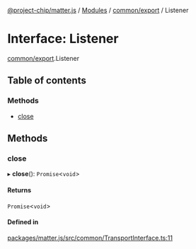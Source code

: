 [@project-chip/matter.js](../README.md) / [Modules](../modules.md) / [common/export](../modules/common_export.md) / Listener

# Interface: Listener

[common/export](../modules/common_export.md).Listener

## Table of contents

### Methods

- [close](common_export.Listener.md#close)

## Methods

### close

▸ **close**(): `Promise`\<`void`\>

#### Returns

`Promise`\<`void`\>

#### Defined in

[packages/matter.js/src/common/TransportInterface.ts:11](https://github.com/project-chip/matter.js/blob/558e12c94a201592c28c7bc0743705360b3e5ca6/packages/matter.js/src/common/TransportInterface.ts#L11)
